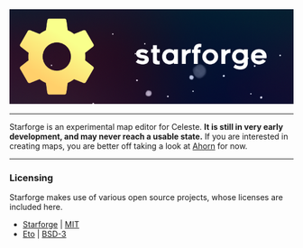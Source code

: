 <div align="center">
	<img src="./assets/banner_256.png">
</div>

---
Starforge is an experimental map editor for Celeste. **It is still in very early development, and may never reach a usable state.** If you are interested in creating maps, you are better off taking a look at [Ahorn](https://github.com/CelestialCartographers/Ahorn) for now.

---
### Licensing
Starforge makes use of various open source projects, whose licenses
are included here.

- [Starforge](https://github.com/WoofWoofDoggo/Starforge) | [MIT](https://github.com/WoofWoofDoggo/Starforge/blob/main/LICENSE)
- [Eto](https://github.com/picoe/Eto) | [BSD-3](https://github.com/picoe/Eto/blob/develop/LICENSE.txt)
